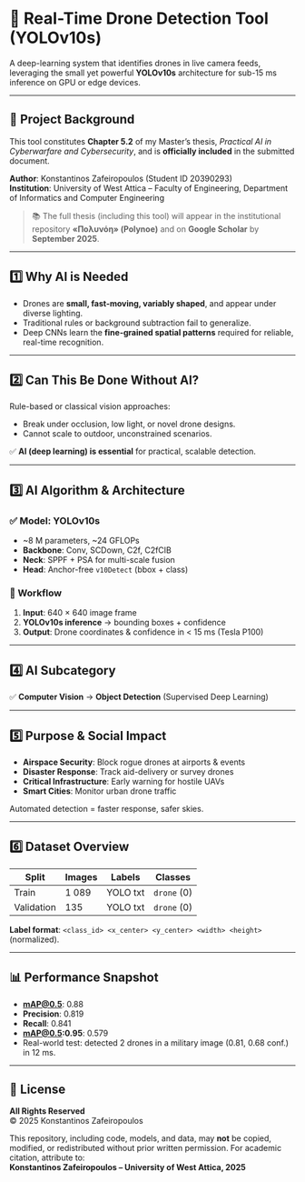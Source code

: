 # 🚁 Real-Time Drone Detection Tool (YOLOv10s)

A deep-learning system that identifies drones in live camera feeds, leveraging the small yet powerful **YOLOv10s** architecture for sub-15 ms inference on GPU or edge devices.

---

## 📘 Project Background  

This tool constitutes **Chapter 5.2** of my Master’s thesis, *Practical AI in Cyberwarfare and Cybersecurity*, and is **officially included** in the submitted document.

**Author**: Konstantinos Zafeiropoulos (Student ID 20390293)  
**Institution**: University of West Attica – Faculty of Engineering, Department of Informatics and Computer Engineering  

> 📚 The full thesis (including this tool) will appear in the institutional repository **«Πολυνόη» (Polynoe)** and on **Google Scholar** by **September 2025**.

---

## 1️⃣ Why AI is Needed  

- Drones are **small, fast-moving, variably shaped**, and appear under diverse lighting.  
- Traditional rules or background subtraction fail to generalize.  
- Deep CNNs learn the **fine-grained spatial patterns** required for reliable, real-time recognition.

---

## 2️⃣ Can This Be Done Without AI?  

Rule-based or classical vision approaches:  
- Break under occlusion, low light, or novel drone designs.  
- Cannot scale to outdoor, unconstrained scenarios.  

✅ **AI (deep learning) is essential** for practical, scalable detection.

---

## 3️⃣ AI Algorithm & Architecture  

### ✅ Model: **YOLOv10s**  
- ~8 M parameters, ~24 GFLOPs  
- **Backbone**: Conv, SCDown, C2f, C2fCIB  
- **Neck**: SPPF + PSA for multi-scale fusion  
- **Head**: Anchor-free `v10Detect` (bbox + class)  

### 🔄 Workflow  
1. **Input**: 640 × 640 image frame  
2. **YOLOv10s inference** → bounding boxes + confidence  
3. **Output**: Drone coordinates & confidence in < 15 ms (Tesla P100)  

---

## 4️⃣ AI Subcategory  

✅ **Computer Vision** → **Object Detection** (Supervised Deep Learning)

---

## 5️⃣ Purpose & Social Impact  

- **Airspace Security**: Block rogue drones at airports & events  
- **Disaster Response**: Track aid-delivery or survey drones  
- **Critical Infrastructure**: Early warning for hostile UAVs  
- **Smart Cities**: Monitor urban drone traffic  

Automated detection = faster response, safer skies.

---

## 6️⃣ Dataset Overview  

| Split     | Images | Labels | Classes |
|-----------|--------|--------|---------|
| Train     | 1 089  | YOLO txt | `drone` (0) |
| Validation|   135  | YOLO txt | `drone` (0) |

**Label format**: `<class_id> <x_center> <y_center> <width> <height>` (normalized).

---

## 📊 Performance Snapshot  

- **mAP@0.5**: 0.88  
- **Precision**: 0.819  
- **Recall**: 0.841  
- **mAP@0.5:0.95**: 0.579  
- Real-world test: detected 2 drones in a military image (0.81, 0.68 conf.) in 12 ms.

---

## 📄 License  

**All Rights Reserved**  
© 2025 Konstantinos Zafeiropoulos

This repository, including code, models, and data, may **not** be copied, modified, or redistributed without prior written permission. For academic citation, attribute to:  
**Konstantinos Zafeiropoulos – University of West Attica, 2025**
